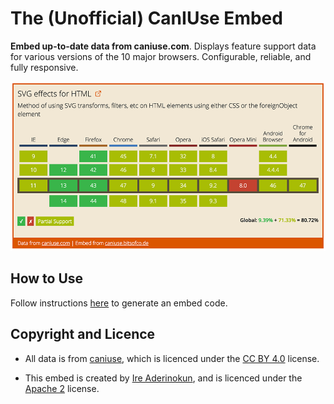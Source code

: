 # The (Unofficial) CanIUse Embed

**Embed up-to-date data from caniuse.com**. Displays feature support data for various versions of the 10 major browsers. Configurable, reliable, and fully responsive.

![caniuse SVG Table](example.png)



## How to Use

Follow instructions [here](http://caniuse.bitsofco.de/#how-to-use) to generate an embed code.


## Copyright and Licence

- All data is from [caniuse](https://github.com/fyrd/caniuse), which is licenced under the [CC BY 4.0](http://creativecommons.org/licenses/by/4.0/) license.

- This embed is created by [Ire Aderinokun](https://twitter.com/ireaderinokun), and is licenced under the [Apache 2](http://www.apache.org/licenses/LICENSE-2.0) license.

